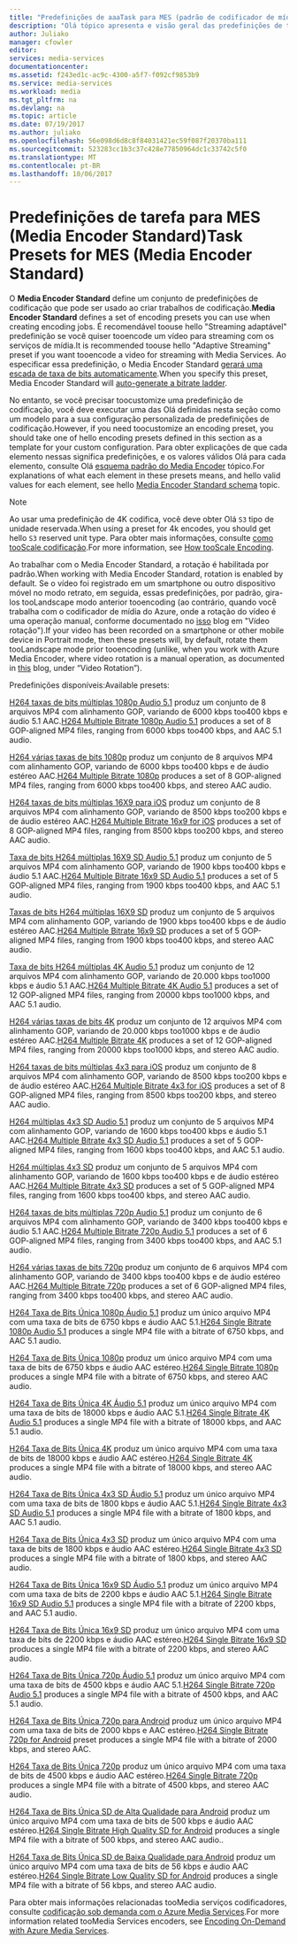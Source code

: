 ```yaml
---
title: "Predefinições de aaaTask para MES (padrão de codificador de mídia) | Microsoft Docs"
description: "Olá tópico apresenta e visão geral das predefinições de tarefa para MES (padrão de codificador de mídia)."
author: Juliako
manager: cfowler
editor: 
services: media-services
documentationcenter: 
ms.assetid: f243ed1c-ac9c-4300-a5f7-f092cf9853b9
ms.service: media-services
ms.workload: media
ms.tgt_pltfrm: na
ms.devlang: na
ms.topic: article
ms.date: 07/19/2017
ms.author: juliako
ms.openlocfilehash: 56e098d6d8c8f84031421ec59f087f20370ba111
ms.sourcegitcommit: 523283cc1b3c37c428e77850964dc1c33742c5f0
ms.translationtype: MT
ms.contentlocale: pt-BR
ms.lasthandoff: 10/06/2017
---
```

# <a name="task-presets-for-mes-media-encoder-standard"></a><span data-ttu-id="77713-103">Predefinições de tarefa para MES (Media Encoder Standard)</span><span class="sxs-lookup"><span data-stu-id="77713-103">Task Presets for MES (Media Encoder Standard)</span></span>

<span data-ttu-id="77713-104">O **Media Encoder Standard** define um conjunto de predefinições de codificação que pode ser usado ao criar trabalhos de codificação.</span><span class="sxs-lookup"><span data-stu-id="77713-104">**Media Encoder Standard** defines a set of encoding presets you can use when creating encoding jobs.</span></span> <span data-ttu-id="77713-105">É recomendável toouse hello "Streaming adaptável" predefinição se você quiser tooencode um vídeo para streaming com os serviços de mídia.</span><span class="sxs-lookup"><span data-stu-id="77713-105">It is recommended toouse hello "Adaptive Streaming" preset if you want tooencode a video for streaming with Media Services.</span></span> <span data-ttu-id="77713-106">Ao especificar essa predefinição, o Media Encoder Standard [gerará uma escada de taxa de bits automaticamente](media-services-autogen-bitrate-ladder-with-mes.md).</span><span class="sxs-lookup"><span data-stu-id="77713-106">When you specify this preset, Media Encoder Standard will [auto-generate a bitrate ladder](media-services-autogen-bitrate-ladder-with-mes.md).</span></span> 

<span data-ttu-id="77713-107">No entanto, se você precisar toocustomize uma predefinição de codificação, você deve executar uma das Olá definidas nesta seção como um modelo para a sua configuração personalizada de predefinições de codificação.</span><span class="sxs-lookup"><span data-stu-id="77713-107">However, if you need toocustomize an encoding preset, you should take one of hello encoding presets defined in this section as a template for your custom configuration.</span></span> <span data-ttu-id="77713-108">Para obter explicações de que cada elemento nessas significa predefinições, e os valores válidos Olá para cada elemento, consulte Olá [esquema padrão do Media Encoder](media-services-mes-schema.md) tópico.</span><span class="sxs-lookup"><span data-stu-id="77713-108">For explanations of what each element in these presets means, and hello valid values for each element, see hello [Media Encoder Standard schema](media-services-mes-schema.md) topic.</span></span>  
  
> [!NOTE]
>  <span data-ttu-id="77713-109">Ao usar uma predefinição de 4K codifica, você deve obter Olá `S3` tipo de unidade reservada.</span><span class="sxs-lookup"><span data-stu-id="77713-109">When using a preset for 4k encodes, you should get hello `S3` reserved unit type.</span></span> <span data-ttu-id="77713-110">Para obter mais informações, consulte [como tooScale codificação](https://azure.microsoft.com/en-us/documentation/articles/media-services-portal-encoding-units).</span><span class="sxs-lookup"><span data-stu-id="77713-110">For more information, see [How tooScale Encoding](https://azure.microsoft.com/en-us/documentation/articles/media-services-portal-encoding-units).</span></span>  
  
<span data-ttu-id="77713-111">Ao trabalhar com o Media Encoder Standard, a rotação é habilitada por padrão.</span><span class="sxs-lookup"><span data-stu-id="77713-111">When working with Media Encoder Standard, rotation is enabled by default.</span></span> <span data-ttu-id="77713-112">Se o vídeo foi registrado em um smartphone ou outro dispositivo móvel no modo retrato, em seguida, essas predefinições, por padrão, gira-los tooLandscape modo anterior tooencoding (ao contrário, quando você trabalha com o codificador de mídia do Azure, onde a rotação do vídeo é uma operação manual, conforme documentado no [isso](http://azure.microsoft.com/blog/2014/08/21/advanced-encoding-features-in-azure-media-encoder/) blog em "Vídeo rotação").</span><span class="sxs-lookup"><span data-stu-id="77713-112">If your video has been recorded on a smartphone or other mobile device in Portrait mode, then these presets will, by default, rotate them tooLandscape mode prior tooencoding (unlike, when you work with Azure Media Encoder, where video rotation is a manual operation, as documented in [this](http://azure.microsoft.com/blog/2014/08/21/advanced-encoding-features-in-azure-media-encoder/) blog, under “Video Rotation”).</span></span>  
  
<span data-ttu-id="77713-113">Predefinições disponíveis:</span><span class="sxs-lookup"><span data-stu-id="77713-113">Available presets:</span></span>  
  
 <span data-ttu-id="77713-114">[H264 taxas de bits múltiplas 1080p Audio 5.1](media-services-mes-preset-H264-Multiple-Bitrate-1080p-Audio-5.1.md) produz um conjunto de 8 arquivos MP4 com alinhamento GOP, variando de 6000 kbps too400 kbps e áudio 5.1 AAC.</span><span class="sxs-lookup"><span data-stu-id="77713-114">[H264 Multiple Bitrate 1080p Audio 5.1](media-services-mes-preset-H264-Multiple-Bitrate-1080p-Audio-5.1.md) produces a set of 8 GOP-aligned MP4 files, ranging from 6000 kbps too400 kbps, and AAC 5.1 audio.</span></span>  
  
 <span data-ttu-id="77713-115">[H264 várias taxas de bits 1080p](media-services-mes-preset-H264-Multiple-Bitrate-1080p.md) produz um conjunto de 8 arquivos MP4 com alinhamento GOP, variando de 6000 kbps too400 kbps e de áudio estéreo AAC.</span><span class="sxs-lookup"><span data-stu-id="77713-115">[H264 Multiple Bitrate 1080p](media-services-mes-preset-H264-Multiple-Bitrate-1080p.md) produces a set of 8 GOP-aligned MP4 files, ranging from 6000 kbps too400 kbps, and stereo AAC audio.</span></span>  
  
 <span data-ttu-id="77713-116">[H264 taxas de bits múltiplas 16X9 para iOS](media-services-mes-preset-H264-Multiple-Bitrate-16x9-for-iOS.md) produz um conjunto de 8 arquivos MP4 com alinhamento GOP, variando de 8500 kbps too200 kbps e de áudio estéreo AAC.</span><span class="sxs-lookup"><span data-stu-id="77713-116">[H264 Multiple Bitrate 16x9 for iOS](media-services-mes-preset-H264-Multiple-Bitrate-16x9-for-iOS.md) produces a set of 8 GOP-aligned MP4 files, ranging from 8500 kbps too200 kbps, and stereo AAC audio.</span></span>  
  
 <span data-ttu-id="77713-117">[Taxa de bits H264 múltiplas 16X9 SD Audio 5.1](media-services-mes-preset-H264-Multiple-Bitrate-16x9-SD-Audio-5.1.md) produz um conjunto de 5 arquivos MP4 com alinhamento GOP, variando de 1900 kbps too400 kbps e áudio 5.1 AAC.</span><span class="sxs-lookup"><span data-stu-id="77713-117">[H264 Multiple Bitrate 16x9 SD Audio 5.1](media-services-mes-preset-H264-Multiple-Bitrate-16x9-SD-Audio-5.1.md) produces a set of 5 GOP-aligned MP4 files, ranging from 1900 kbps too400 kbps, and AAC 5.1 audio.</span></span>  
  
 <span data-ttu-id="77713-118">[Taxas de bits H264 múltiplas 16X9 SD](media-services-mes-preset-H264-Multiple-Bitrate-16x9-SD.md) produz um conjunto de 5 arquivos MP4 com alinhamento GOP, variando de 1900 kbps too400 kbps e de áudio estéreo AAC.</span><span class="sxs-lookup"><span data-stu-id="77713-118">[H264 Multiple Bitrate 16x9 SD](media-services-mes-preset-H264-Multiple-Bitrate-16x9-SD.md) produces a set of 5 GOP-aligned MP4 files, ranging from 1900 kbps too400 kbps, and stereo AAC audio.</span></span>  
  
 <span data-ttu-id="77713-119">[Taxa de bits H264 múltiplas 4K Audio 5.1](media-services-mes-preset-H264-Multiple-Bitrate-4K-Audio-5.1.md) produz um conjunto de 12 arquivos MP4 com alinhamento GOP, variando de 20.000 kbps too1000 kbps e áudio 5.1 AAC.</span><span class="sxs-lookup"><span data-stu-id="77713-119">[H264 Multiple Bitrate 4K Audio 5.1](media-services-mes-preset-H264-Multiple-Bitrate-4K-Audio-5.1.md) produces a set of 12 GOP-aligned MP4 files, ranging from 20000 kbps too1000 kbps, and AAC 5.1 audio.</span></span>  
  
 <span data-ttu-id="77713-120">[H264 várias taxas de bits 4K](media-services-mes-preset-H264-Multiple-Bitrate-4K.md) produz um conjunto de 12 arquivos MP4 com alinhamento GOP, variando de 20.000 kbps too1000 kbps e de áudio estéreo AAC.</span><span class="sxs-lookup"><span data-stu-id="77713-120">[H264 Multiple Bitrate 4K](media-services-mes-preset-H264-Multiple-Bitrate-4K.md) produces a set of 12 GOP-aligned MP4 files, ranging from 20000 kbps too1000 kbps, and stereo AAC audio.</span></span>  
  
 <span data-ttu-id="77713-121">[H264 taxas de bits múltiplas 4x3 para iOS](media-services-mes-preset-H264-Multiple-Bitrate-4x3-for-iOS.md) produz um conjunto de 8 arquivos MP4 com alinhamento GOP, variando de 8500 kbps too200 kbps e de áudio estéreo AAC.</span><span class="sxs-lookup"><span data-stu-id="77713-121">[H264 Multiple Bitrate 4x3 for iOS](media-services-mes-preset-H264-Multiple-Bitrate-4x3-for-iOS.md) produces a set of 8 GOP-aligned MP4 files, ranging from 8500 kbps too200 kbps, and stereo AAC audio.</span></span>  
  
 <span data-ttu-id="77713-122">[H264 múltiplas 4x3 SD Audio 5.1](media-services-mes-preset-H264-Multiple-Bitrate-4x3-SD-Audio-5.1.md) produz um conjunto de 5 arquivos MP4 com alinhamento GOP, variando de 1600 kbps too400 kbps e áudio 5.1 AAC.</span><span class="sxs-lookup"><span data-stu-id="77713-122">[H264 Multiple Bitrate 4x3 SD Audio 5.1](media-services-mes-preset-H264-Multiple-Bitrate-4x3-SD-Audio-5.1.md) produces a set of 5 GOP-aligned MP4 files, ranging from 1600 kbps too400 kbps, and AAC 5.1 audio.</span></span>  
  
 <span data-ttu-id="77713-123">[H264 múltiplas 4x3 SD](media-services-mes-preset-H264-Multiple-Bitrate-4x3-SD.md) produz um conjunto de 5 arquivos MP4 com alinhamento GOP, variando de 1600 kbps too400 kbps e de áudio estéreo AAC.</span><span class="sxs-lookup"><span data-stu-id="77713-123">[H264 Multiple Bitrate 4x3 SD](media-services-mes-preset-H264-Multiple-Bitrate-4x3-SD.md) produces a set of 5 GOP-aligned MP4 files, ranging from 1600 kbps too400 kbps, and stereo AAC audio.</span></span>  
  
 <span data-ttu-id="77713-124">[H264 taxas de bits múltiplas 720p Audio 5.1](media-services-mes-preset-H264-Multiple-Bitrate-720p-Audio-5.1.md) produz um conjunto de 6 arquivos MP4 com alinhamento GOP, variando de 3400 kbps too400 kbps e áudio 5.1 AAC.</span><span class="sxs-lookup"><span data-stu-id="77713-124">[H264 Multiple Bitrate 720p Audio 5.1](media-services-mes-preset-H264-Multiple-Bitrate-720p-Audio-5.1.md) produces a set of 6 GOP-aligned MP4 files, ranging from 3400 kbps too400 kbps, and AAC 5.1 audio.</span></span>  
  
 <span data-ttu-id="77713-125">[H264 várias taxas de bits 720p](media-services-mes-preset-H264-Multiple-Bitrate-720p.md) produz um conjunto de 6 arquivos MP4 com alinhamento GOP, variando de 3400 kbps too400 kbps e de áudio estéreo AAC.</span><span class="sxs-lookup"><span data-stu-id="77713-125">[H264 Multiple Bitrate 720p](media-services-mes-preset-H264-Multiple-Bitrate-720p.md) produces a set of 6 GOP-aligned MP4 files, ranging from 3400 kbps too400 kbps, and stereo AAC audio.</span></span>  
  
 <span data-ttu-id="77713-126">[H264 Taxa de Bits Única 1080p Áudio 5.1](media-services-mes-preset-H264-Single-Bitrate-1080p-Audio-5.1.md) produz um único arquivo MP4 com uma taxa de bits de 6750 kbps e áudio AAC 5.1.</span><span class="sxs-lookup"><span data-stu-id="77713-126">[H264 Single Bitrate 1080p Audio 5.1](media-services-mes-preset-H264-Single-Bitrate-1080p-Audio-5.1.md) produces a single MP4 file with a bitrate of 6750 kbps, and AAC 5.1 audio.</span></span>  
  
 <span data-ttu-id="77713-127">[H264 Taxa de Bits Única 1080p](media-services-mes-preset-H264-Single-Bitrate-1080p.md) produz um único arquivo MP4 com uma taxa de bits de 6750 kbps e áudio AAC estéreo.</span><span class="sxs-lookup"><span data-stu-id="77713-127">[H264 Single Bitrate 1080p](media-services-mes-preset-H264-Single-Bitrate-1080p.md) produces a single MP4 file with a bitrate of 6750 kbps, and stereo AAC audio.</span></span>  
  
 <span data-ttu-id="77713-128">[H264 Taxa de Bits Única 4K Áudio 5.1](media-services-mes-preset-H264-Single-Bitrate-4K-Audio-5.1.md) produz um único arquivo MP4 com uma taxa de bits de 18000 kbps e áudio AAC 5.1.</span><span class="sxs-lookup"><span data-stu-id="77713-128">[H264 Single Bitrate 4K Audio 5.1](media-services-mes-preset-H264-Single-Bitrate-4K-Audio-5.1.md) produces a single MP4 file with a bitrate of 18000 kbps, and AAC 5.1 audio.</span></span>  
  
 <span data-ttu-id="77713-129">[H264 Taxa de Bits Única 4K](media-services-mes-preset-H264-Single-Bitrate-4K.md) produz um único arquivo MP4 com uma taxa de bits de 18000 kbps e áudio AAC estéreo.</span><span class="sxs-lookup"><span data-stu-id="77713-129">[H264 Single Bitrate 4K](media-services-mes-preset-H264-Single-Bitrate-4K.md) produces a single MP4 file with a bitrate of 18000 kbps, and stereo AAC audio.</span></span>  
  
 <span data-ttu-id="77713-130">[H264 Taxa de Bits Única 4x3 SD Áudio 5.1](media-services-mes-preset-H264-Single-Bitrate-4x3-SD-Audio-5.1.md) produz um único arquivo MP4 com uma taxa de bits de 1800 kbps e áudio AAC 5.1.</span><span class="sxs-lookup"><span data-stu-id="77713-130">[H264 Single Bitrate 4x3 SD Audio 5.1](media-services-mes-preset-H264-Single-Bitrate-4x3-SD-Audio-5.1.md) produces a single MP4 file with a bitrate of 1800 kbps, and AAC 5.1 audio.</span></span>  
  
 <span data-ttu-id="77713-131">[H264 Taxa de Bits Única 4x3 SD](media-services-mes-preset-H264-Single-Bitrate-4x3-SD.md) produz um único arquivo MP4 com uma taxa de bits de 1800 kbps e áudio AAC estéreo.</span><span class="sxs-lookup"><span data-stu-id="77713-131">[H264 Single Bitrate 4x3 SD](media-services-mes-preset-H264-Single-Bitrate-4x3-SD.md) produces a single MP4 file with a bitrate of 1800 kbps, and stereo AAC audio.</span></span>  
  
 <span data-ttu-id="77713-132">[H264 Taxa de Bits Única 16x9 SD Áudio 5.1](media-services-mes-preset-H264-Single-Bitrate-16x9-SD-Audio-5.1.md) produz um único arquivo MP4 com uma taxa de bits de 2200 kbps e áudio AAC 5.1.</span><span class="sxs-lookup"><span data-stu-id="77713-132">[H264 Single Bitrate 16x9 SD Audio 5.1](media-services-mes-preset-H264-Single-Bitrate-16x9-SD-Audio-5.1.md) produces a single MP4 file with a bitrate of 2200 kbps, and AAC 5.1 audio.</span></span>  
  
 <span data-ttu-id="77713-133">[H264 Taxa de Bits Única 16x9 SD](media-services-mes-preset-H264-Single-Bitrate-16x9-SD.md) produz um único arquivo MP4 com uma taxa de bits de 2200 kbps e áudio AAC estéreo.</span><span class="sxs-lookup"><span data-stu-id="77713-133">[H264 Single Bitrate 16x9 SD](media-services-mes-preset-H264-Single-Bitrate-16x9-SD.md) produces a single MP4 file with a bitrate of 2200 kbps, and stereo AAC audio.</span></span>  
  
 <span data-ttu-id="77713-134">[H264 Taxa de Bits Única 720p Áudio 5.1](media-services-mes-preset-H264-Single-Bitrate-720p-Audio-5.1.md) produz um único arquivo MP4 com uma taxa de bits de 4500 kbps e áudio AAC 5.1.</span><span class="sxs-lookup"><span data-stu-id="77713-134">[H264 Single Bitrate 720p Audio 5.1](media-services-mes-preset-H264-Single-Bitrate-720p-Audio-5.1.md) produces a single MP4 file with a bitrate of 4500 kbps, and AAC 5.1 audio.</span></span>  
  
 <span data-ttu-id="77713-135">[H264 Taxa de Bits Única 720p para Android](media-services-mes-preset-H264-Single-Bitrate-720p-for-Android.md) produz um único arquivo MP4 com uma taxa de bits de 2000 kbps e AAC estéreo.</span><span class="sxs-lookup"><span data-stu-id="77713-135">[H264 Single Bitrate 720p for Android](media-services-mes-preset-H264-Single-Bitrate-720p-for-Android.md) preset produces a single MP4 file with a bitrate of 2000 kbps, and stereo AAC.</span></span>  
  
 <span data-ttu-id="77713-136">[H264 Taxa de Bits Única 720p](media-services-mes-preset-H264-Single-Bitrate-720p.md) produz um único arquivo MP4 com uma taxa de bits de 4500 kbps e áudio AAC estéreo.</span><span class="sxs-lookup"><span data-stu-id="77713-136">[H264 Single Bitrate 720p](media-services-mes-preset-H264-Single-Bitrate-720p.md) produces a single MP4 file with a bitrate of 4500 kbps, and stereo AAC audio.</span></span>  
  
 <span data-ttu-id="77713-137">[H264 Taxa de Bits Única SD de Alta Qualidade para Android](media-services-mes-preset-H264-Single-Bitrate-High-Quality-SD-for-Android.md) produz um único arquivo MP4 com uma taxa de bits de 500 kbps e áudio AAC estéreo.</span><span class="sxs-lookup"><span data-stu-id="77713-137">[H264 Single Bitrate High Quality SD for Android](media-services-mes-preset-H264-Single-Bitrate-High-Quality-SD-for-Android.md) produces a single MP4 file with a bitrate of 500 kbps, and stereo AAC audio..</span></span>  
  
 <span data-ttu-id="77713-138">[H264 Taxa de Bits Única SD de Baixa Qualidade para Android](media-services-mes-preset-H264-Single-Bitrate-Low-Quality-SD-for-Android.md) produz um único arquivo MP4 com uma taxa de bits de 56 kbps e áudio AAC estéreo.</span><span class="sxs-lookup"><span data-stu-id="77713-138">[H264 Single Bitrate Low Quality SD for Android](media-services-mes-preset-H264-Single-Bitrate-Low-Quality-SD-for-Android.md) produces a single MP4 file with a bitrate of 56 kbps, and stereo AAC audio.</span></span>  
  
 <span data-ttu-id="77713-139">Para obter mais informações relacionadas tooMedia serviços codificadores, consulte [codificação sob demanda com o Azure Media Services](https://azure.microsoft.com/en-us/documentation/articles/media-services-encode-asset/).</span><span class="sxs-lookup"><span data-stu-id="77713-139">For more information related tooMedia Services encoders, see [Encoding On-Demand with Azure Media Services](https://azure.microsoft.com/en-us/documentation/articles/media-services-encode-asset/).</span></span>

